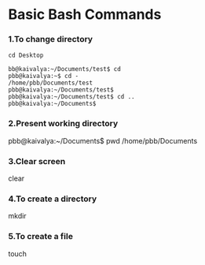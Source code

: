 # Basic Bash Commands
### 1.To change directory
```
cd Desktop

bb@kaivalya:~/Documents/test$ cd 
pbb@kaivalya:~$ cd -
/home/pbb/Documents/test
pbb@kaivalya:~/Documents/test$ 
pbb@kaivalya:~/Documents/test$ cd ..
pbb@kaivalya:~/Documents$ 
```

### 2.Present working directory
pbb@kaivalya:~/Documents$ pwd
/home/pbb/Documents

### 3.Clear screen
clear

### 4.To create a directory
mkdir <directory name>

### 5.To create a file
touch <filename>


